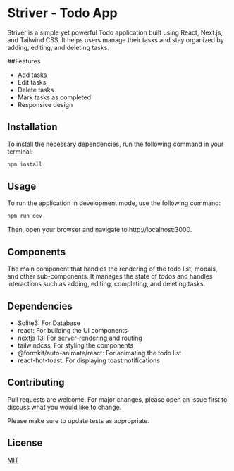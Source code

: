 # Striver - Todo App

Striver is a simple yet powerful Todo application built using React, Next.js, and Tailwind CSS. It helps users manage their tasks and stay organized by adding, editing, and deleting tasks.

##Features

- Add tasks
- Edit tasks
- Delete tasks
- Mark tasks as completed
- Responsive design



## Installation

To install the necessary dependencies, run the following command in your terminal:

```bash
npm install
```

## Usage

To run the application in development mode, use the following command:

```bash
npm run dev
```

Then, open your browser and navigate to http://localhost:3000.

## Components

The main component that handles the rendering of the todo list, modals, and other sub-components. It manages the state of todos and handles interactions such as adding, editing, completing, and deleting tasks.

## Dependencies

- Sqlite3: For Database
- react: For building the UI components
- nextjs 13: For server-rendering and routing
- tailwindcss: For styling the components
- @formkit/auto-animate/react: For animating the todo list
- react-hot-toast: For displaying toast notifications


## Contributing

Pull requests are welcome. For major changes, please open an issue first
to discuss what you would like to change.

Please make sure to update tests as appropriate.

## License

[MIT](https://choosealicense.com/licenses/mit/)